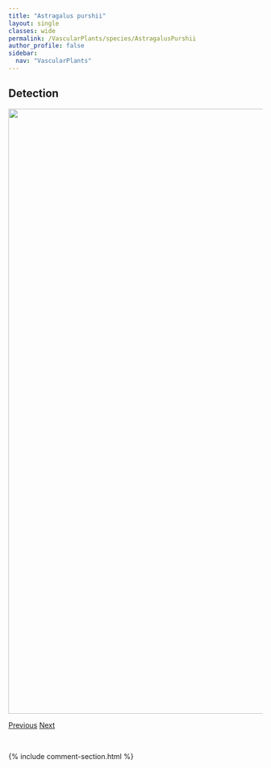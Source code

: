 ```yaml
---
title: "Astragalus purshii"
layout: single
classes: wide
permalink: /VascularPlants/species/AstragalusPurshii
author_profile: false
sidebar:
  nav: "VascularPlants"
---
```


<h2>Detection</h2>

<a href="https://drive.google.com/uc?export=view&id=1UYx7fmIRt6a8YcstSdrObBeDAvJjjQR3">
<img src="https://drive.google.com/uc?export=view&id=1UYx7fmIRt6a8YcstSdrObBeDAvJjjQR3" height = "1200" width = "800">
</a>


<a href="/DevelopmentWebsite/VascularPlants/species/AstragalusPectinatus" class="pagination--pager" title="Astragalus pectinatus">Previous</a> <a href="/DevelopmentWebsite/VascularPlants/species/AstragalusSpatulatus" class="pagination--pager" title="Astragalus spatulatus">Next</a>

<p>&nbsp;</p>

{% include comment-section.html %}
